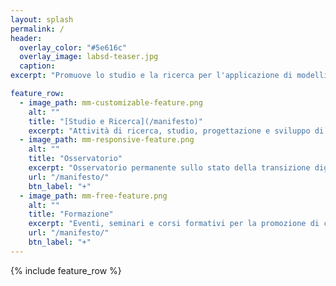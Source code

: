 ```yaml
---
layout: splash
permalink: /
header:
  overlay_color: "#5e616c"
  overlay_image: labsd-teaser.jpg
  caption:
excerpt: "Promuove lo studio e la ricerca per l'applicazione di modelli, architetture e tecnologie informatiche nel settore sanitario e per il relativo processo continuo di trasformazione digitale"

feature_row:
  - image_path: mm-customizable-feature.png
    alt: ""
    title: "[Studio e Ricerca](/manifesto)"
    excerpt: "Attività di ricerca, studio, progettazione e sviluppo di tecnologie e sistemi nell'ambito della digitalizzazione della sanità"
  - image_path: mm-responsive-feature.png
    alt: ""
    title: "Osservatorio"
    excerpt: "Osservatorio permanente sullo stato della transizione digitale in sanità"
    url: "/manifesto/"
    btn_label: "+"
  - image_path: mm-free-feature.png
    alt: ""
    title: "Formazione"
    excerpt: "Eventi, seminari e corsi formativi per la promozione di cultura digitale in sanità"
    url: "/manifesto/"
    btn_label: "+"
---
```


{% include feature_row %}
